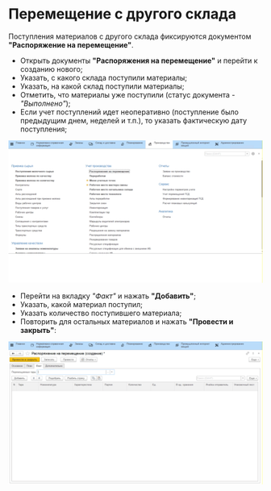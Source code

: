 # Перемещение с другого склада

Поступления материалов с другого склада фиксируются документом
**"Распоряжение на перемещение"**.

-   Открыть документы **"Распоряжения на перемещение"** и перейти к созданию нового;
-   Указать, с какого склада поступили материалы;
-   Указать, на какой склад поступили материалы;
-   Отметить, что материалы уже поступили (статус документа - *"Выполнено"*);
-   Если учет поступлений идет неоперативно (поступление было предыдущим
    днем, неделей и т.п.), то указать фактическую дату поступления;

![](MovingWithWarehouse.assets/1.gif)

-   Перейти на вкладку *"Факт"* и нажать **"Добавить"**;
-   Указать, какой материал поступил;
-   Указать количество поступившего материала;
-   Повторить для остальных материалов и нажать **"Провести и закрыть"**:

![](MovingWithWarehouse.assets/2.gif)


